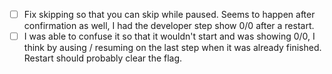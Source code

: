 - [ ] Fix skipping so that you can skip while paused. Seems to happen after confirmation as well, I had the developer step show 0/0 after a restart.
- [ ] I was able to confuse it so that it wouldn't start and was showing 0/0, I think by ausing / resuming on the last step when it was already finished. Restart should probably clear the flag.
